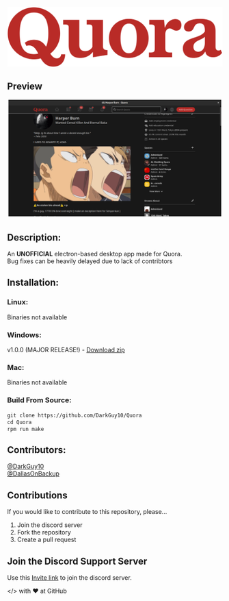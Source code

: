 ![Quora Dark preview](src/icons/logo-large.png)

## Preview
![Quora Dark preview](images/preview-dark.png)

## Description:
An **UNOFFICIAL** electron-based desktop app made for Quora.<br>
Bug fixes can be heavily delayed due to lack of contribtors

## Installation:

### Linux:
Binaries not available

### Windows:
v1.0.0 (MAJOR RELEASE!) - [Download zip](https://drive.google.com/file/d/16GBpSnlJc6k1p9pnlB_XaHxRor3vW5Hk/view?usp=sharing)

### Mac:
Binaries not available

### Build From Source:
```
git clone https://github.com/DarkGuy10/Quora
cd Quora
rpm run make
```

## Contributors:
<a href="https://github.com/DarkGuy10">@DarkGuy10</a><br>
<a href="https://github.com/DallasOnBackup">@DallasOnBackup</a><br>

## Contributions
If you would like to contribute to this repository, please...

1. Join the discord server
2. Fork the repository
3. Create a pull request

## Join the Discord Support Server
Use this <a href="https://discord.gg/8Qn8s5RVXv">Invite link</a> to join the discord server.

</> with ❤️ at GitHub